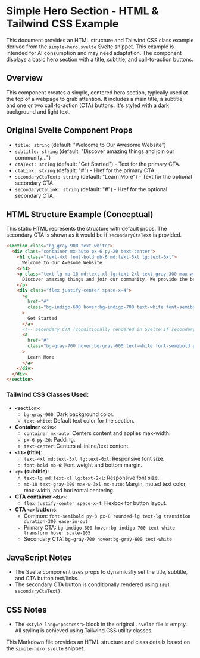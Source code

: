 # Simple Hero Section - HTML & Tailwind CSS Example

This document provides an HTML structure and Tailwind CSS class example derived from the `simple-hero.svelte` Svelte snippet. This example is intended for AI consumption and may need adaptation. The component displays a basic hero section with a title, subtitle, and call-to-action buttons.

## Overview

This component creates a simple, centered hero section, typically used at the top of a webpage to grab attention. It includes a main title, a subtitle, and one or two call-to-action (CTA) buttons. It's styled with a dark background and light text.

## Original Svelte Component Props

-   `title: string` (default: "Welcome to Our Awesome Website")
-   `subtitle: string` (default: "Discover amazing things and join our community...")
-   `ctaText: string` (default: "Get Started") - Text for the primary CTA.
-   `ctaLink: string` (default: "#") - Href for the primary CTA.
-   `secondaryCtaText: string` (default: "Learn More") - Text for the optional secondary CTA.
-   `secondaryCtaLink: string` (default: "#") - Href for the optional secondary CTA.

## HTML Structure Example (Conceptual)

This static HTML represents the structure with default props. The secondary CTA is shown as it would be if `secondaryCtaText` is provided.

```html
<section class="bg-gray-900 text-white">
  <div class="container mx-auto px-6 py-20 text-center">
    <h1 class="text-4xl font-bold mb-6 md:text-5xl lg:text-6xl">
      Welcome to Our Awesome Website
    </h1>
    <p class="text-lg mb-10 md:text-xl lg:text-2xl text-gray-300 max-w-3xl mx-auto">
      Discover amazing things and join our community. We provide the best services for your needs.
    </p>
    <div class="flex justify-center space-x-4">
      <a
        href="#"
        class="bg-indigo-600 hover:bg-indigo-700 text-white font-semibold py-3 px-8 rounded-lg text-lg transition duration-300 ease-in-out transform hover:scale-105"
      >
        Get Started
      </a>
      <!-- Secondary CTA (conditionally rendered in Svelte if secondaryCtaText is truthy) -->
      <a
        href="#"
        class="bg-gray-700 hover:bg-gray-600 text-white font-semibold py-3 px-8 rounded-lg text-lg transition duration-300 ease-in-out"
      >
        Learn More
      </a>
    </div>
  </div>
</section>
```

### Tailwind CSS Classes Used:
- **`<section>`**:
  - `bg-gray-900`: Dark background color.
  - `text-white`: Default text color for the section.
- **Container `<div>`**:
  - `container mx-auto`: Centers content and applies max-width.
  - `px-6 py-20`: Padding.
  - `text-center`: Centers all inline/text content.
- **`<h1>` (title)**:
  - `text-4xl md:text-5xl lg:text-6xl`: Responsive font size.
  - `font-bold mb-6`: Font weight and bottom margin.
- **`<p>` (subtitle)**:
  - `text-lg md:text-xl lg:text-2xl`: Responsive font size.
  - `mb-10 text-gray-300 max-w-3xl mx-auto`: Margin, muted text color, max-width, and horizontal centering.
- **CTA container `<div>`**:
  - `flex justify-center space-x-4`: Flexbox for button layout.
- **CTA `<a>` buttons**:
  - Common: `font-semibold py-3 px-8 rounded-lg text-lg transition duration-300 ease-in-out`
  - Primary CTA: `bg-indigo-600 hover:bg-indigo-700 text-white transform hover:scale-105`
  - Secondary CTA: `bg-gray-700 hover:bg-gray-600 text-white`

## JavaScript Notes
- The Svelte component uses props to dynamically set the title, subtitle, and CTA button text/links.
- The secondary CTA button is conditionally rendered using `{#if secondaryCtaText}`.

## CSS Notes
- The `<style lang="postcss">` block in the original `.svelte` file is empty. All styling is achieved using Tailwind CSS utility classes.

This Markdown file provides an HTML structure and class details based on the `simple-hero.svelte` snippet.
